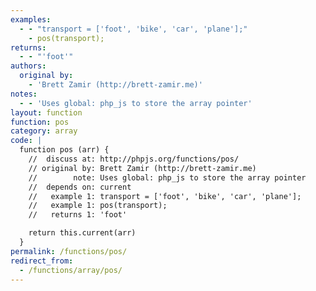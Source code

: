 ```yaml
---
examples:
  - - "transport = ['foot', 'bike', 'car', 'plane'];"
    - pos(transport);
returns:
  - - "'foot'"
authors:
  original by:
    - 'Brett Zamir (http://brett-zamir.me)'
notes:
  - - 'Uses global: php_js to store the array pointer'
layout: function
function: pos
category: array
code: |
  function pos (arr) {
    //  discuss at: http://phpjs.org/functions/pos/
    // original by: Brett Zamir (http://brett-zamir.me)
    //        note: Uses global: php_js to store the array pointer
    //  depends on: current
    //   example 1: transport = ['foot', 'bike', 'car', 'plane'];
    //   example 1: pos(transport);
    //   returns 1: 'foot'

    return this.current(arr)
  }
permalink: /functions/pos/
redirect_from:
  - /functions/array/pos/
---
```


<!-- WARNING! This file is auto generated by `npm run web:inject`, do not edit by hand -->
